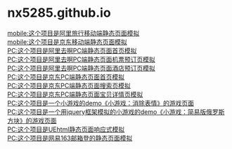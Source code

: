 # nx5285.github.io
<a href="https://nx5285.github.io/alitrip-mobile/index.html">mobile:这个项目是阿里旅行移动端静态页面模拟</a><br>
<a href="https://nx5285.github.io/jingdongmobile/index.html">mobile:这个项目是京东移动端静态页面模拟</a><br>
<a href="https://nx5285.github.io/alitrip-PC/html/index.html">PC:这个项目是阿里去啊PC端静态页面首页模拟</a><br>
<a href="https://nx5285.github.io/alitrip-PC/html/flight.html">PC:这个项目是阿里去啊PC端静态页面机票预订页模拟</a><br>
<a href="https://nx5285.github.io/alitrip-PC/html/hotel.html">PC:这个项目是阿里去啊PC端静态页面酒店预订页模拟</a><br>
<a href="https://nx5285.github.io/jingdongPC/1index/jingdong.html">PC:这个项目是京东PC端静态页面首页模拟</a><br>
<a href="https://nx5285.github.io/jingdongPC/2searchlist/searchlist.html">PC:这个项目是京东PC端静态页面搜索页模拟</a><br>
<a href="https://nx5285.github.io/jingdongPC/3detail/detail.html">PC:这个项目是京东PC端静态页面宝贝详情页模拟</a><br>
<a href="https://nx5285.github.io/EliminateGame/EliminateGame.html">PC:这个项目是一个小游戏的demo《小游戏：消除表情》的游戏页面
</a><br>
<a href="https://nx5285.github.io/diamonds-game/game.html">PC:这个项目是一个用jquery框架模拟的小游戏的demo《小游戏：简易版俄罗斯方块》的游戏页面</a><br>
<a href="https://nx5285.github.io/UEhtml-Responsive/UEhtml.html">PC:这个项目是UEhtml静态页面响应式模拟</a><br>
<a href="https://nx5285.github.io/163email-logopage/html/163page.html">PC:这个项目是网易163邮箱登的静态页面模拟</a><br>
